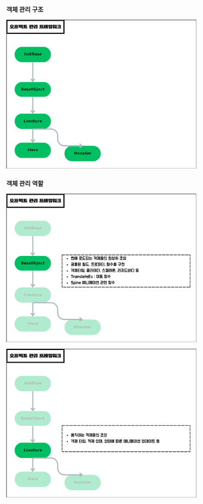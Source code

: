 ### 객체 관리 구조
<img src="Images/객체관리_1.png" alt="객체관리_1"></img><br/>

### 객체 관리 역할
<img src="Images/객체관리_2.png" alt="객체관리_2"></img><br/>

<img src="Images/객체관리_3.png" alt="객체관리"></img><br/>
